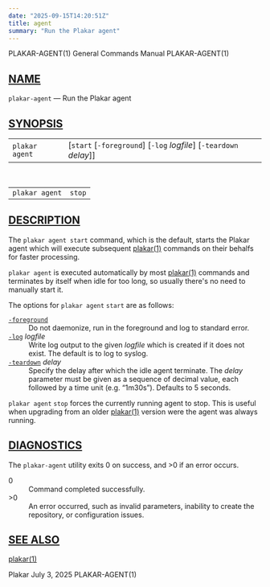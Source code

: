 ```yaml
---
date: "2025-09-15T14:20:51Z"
title: agent
summary: "Run the Plakar agent"
---
```

<div class="head" role="doc-pageheader" aria-label="Manual header
  line"><span class="head-ltitle">PLAKAR-AGENT(1)</span>
  <span class="head-vol">General Commands Manual</span>
  <span class="head-rtitle">PLAKAR-AGENT(1)</span></div>
<main class="manual-text">
<section class="Sh">
<h2 class="Sh" id="NAME"><a class="permalink" href="#NAME">NAME</a></h2>
<p class="Pp"><code class="Nm">plakar-agent</code> &#x2014;
    <span class="Nd" role="doc-subtitle">Run the Plakar agent</span></p>
</section>
<section class="Sh">
<h2 class="Sh" id="SYNOPSIS"><a class="permalink" href="#SYNOPSIS">SYNOPSIS</a></h2>
<table class="Nm">
  <tr>
    <td><code class="Nm">plakar agent</code></td>
    <td>[<code class="Cm">start</code> [<code class="Fl">-foreground</code>]
      [<code class="Fl">-log</code> <var class="Ar">logfile</var>]
      [<code class="Fl">-teardown</code> <var class="Ar">delay</var>]]</td>
  </tr>
</table>
<br/>
<table class="Nm">
  <tr>
    <td><code class="Nm">plakar agent</code></td>
    <td><code class="Cm">stop</code></td>
  </tr>
</table>
</section>
<section class="Sh">
<h2 class="Sh" id="DESCRIPTION"><a class="permalink" href="#DESCRIPTION">DESCRIPTION</a></h2>
<p class="Pp">The <code class="Nm">plakar agent start</code> command, which is
    the default, starts the Plakar agent which will execute subsequent
    <a class="Xr" href="../plakar/" aria-label="plakar, section 1">plakar(1)</a>
    commands on their behalfs for faster processing.</p>
<p class="Pp"><code class="Nm">plakar agent</code> is executed automatically by
    most <a class="Xr" href="../plakar/" aria-label="plakar, section
    1">plakar(1)</a> commands and terminates by itself when idle for too long,
    so usually there's no need to manually start it.</p>
<p class="Pp">The options for <code class="Nm">plakar agent</code>
    <code class="Cm">start</code> are as follows:</p>
<dl class="Bl-tag">
  <dt id="foreground"><a class="permalink" href="#foreground"><code class="Fl">-foreground</code></a></dt>
  <dd>Do not daemonize, run in the foreground and log to standard error.</dd>
  <dt id="log"><a class="permalink" href="#log"><code class="Fl">-log</code></a>
    <var class="Ar">logfile</var></dt>
  <dd>Write log output to the given <var class="Ar">logfile</var> which is
      created if it does not exist. The default is to log to syslog.</dd>
  <dt id="teardown"><a class="permalink" href="#teardown"><code class="Fl">-teardown</code></a>
    <var class="Ar">delay</var></dt>
  <dd>Specify the delay after which the idle agent terminate. The
      <var class="Ar">delay</var> parameter must be given as a sequence of
      decimal value, each followed by a time unit (e.g. &#x201C;1m30s&#x201D;).
      Defaults to 5 seconds.</dd>
</dl>
<p class="Pp"><code class="Nm">plakar agent</code> <code class="Cm">stop</code>
    forces the currently running agent to stop. This is useful when upgrading
    from an older <a class="Xr" href="../plakar/" aria-label="plakar, section
    1">plakar(1)</a> version were the agent was always running.</p>
</section>
<section class="Sh">
<h2 class="Sh" id="DIAGNOSTICS"><a class="permalink" href="#DIAGNOSTICS">DIAGNOSTICS</a></h2>
<p class="Pp">The <code class="Nm">plakar-agent</code> utility exits&#x00A0;0 on
    success, and&#x00A0;&gt;0 if an error occurs.</p>
<dl class="Bl-tag">
  <dt>0</dt>
  <dd>Command completed successfully.</dd>
  <dt>&gt;0</dt>
  <dd>An error occurred, such as invalid parameters, inability to create the
      repository, or configuration issues.</dd>
</dl>
</section>
<section class="Sh">
<h2 class="Sh" id="SEE_ALSO"><a class="permalink" href="#SEE_ALSO">SEE
  ALSO</a></h2>
<p class="Pp"><a class="Xr" href="../plakar/" aria-label="plakar, section
    1">plakar(1)</a></p>
</section>
</main>
<div class="foot" role="doc-pagefooter" aria-label="Manual footer
  line"><span class="foot-left">Plakar</span> <span class="foot-date">July 3,
  2025</span> <span class="foot-right">PLAKAR-AGENT(1)</span></div>
